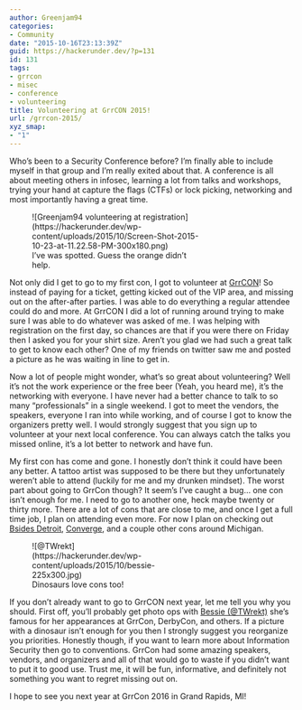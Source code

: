 ```yaml
---
author: Greenjam94
categories:
- Community
date: "2015-10-16T23:13:39Z"
guid: https://hackerunder.dev/?p=131
id: 131
tags:
- grrcon
- misec
- conference
- volunteering
title: Volunteering at GrrCON 2015!
url: /grrcon-2015/
xyz_smap:
- "1"
---
```


Who’s been to a Security Conference before? I’m finally able to include myself in that group and I’m really exited about that. A conference is all about meeting others in infosec, learning a lot from talks and workshops, trying your hand at capture the flags (CTFs) or lock picking, networking and most importantly having a great time.

<figure aria-describedby="caption-attachment-152" class="wp-caption aligncenter" id="attachment_152" style="width: 300px">![Greenjam94 volunteering at registration](https://hackerunder.dev/wp-content/uploads/2015/10/Screen-Shot-2015-10-23-at-11.22.58-PM-300x180.png)<figcaption class="wp-caption-text" id="caption-attachment-152">I’ve was spotted. Guess the orange didn’t help.</figcaption></figure>

Not only did I get to go to my first con, I got to volunteer at [GrrCON](http://grrcon.com/)! So instead of paying for a ticket, getting kicked out of the VIP area, and missing out on the after-after parties. I was able to do everything a regular attendee could do and more. At GrrCON I did a lot of running around trying to make sure I was able to do whatever was asked of me. I was helping with registration on the first day, so chances are that if you were there on Friday then I asked you for your shirt size. Aren’t you glad we had such a great talk to get to know each other? One of my friends on twitter saw me and posted a picture as he was waiting in line to get in.

Now a lot of people might wonder, what’s so great about volunteering? Well it’s not the work experience or the free beer (Yeah, you heard me), it’s the networking with everyone. I have never had a better chance to talk to so many “professionals” in a single weekend. I got to meet the vendors, the speakers, everyone I ran into while working, and of course I got to know the organizers pretty well. I would strongly suggest that you sign up to volunteer at your next local conference. You can always catch the talks you missed online, it’s a lot better to network and have fun.

My first con has come and gone. I honestly don’t think it could have been any better. A tattoo artist was supposed to be there but they unfortunately weren’t able to attend (luckily for me and my drunken mindset). The worst part about going to GrrCon though? It seem’s I’ve caught a bug… one con isn’t enough for me. I need to go to another one, heck maybe twenty or thirty more. There are a lot of cons that are close to me, and once I get a full time job, I plan on attending even more. For now I plan on checking out [Bsides Detroit](https://twitter.com/bsidesdetroit), [Converge](http://www.convergeconference.org/main/), and a couple other cons around Michigan.

<figure aria-describedby="caption-attachment-153" class="wp-caption aligncenter" id="attachment_153" style="width: 225px">![@TWrekt](https://hackerunder.dev/wp-content/uploads/2015/10/bessie-225x300.jpg)<figcaption class="wp-caption-text" id="caption-attachment-153">Dinosaurs love cons too!</figcaption></figure>

If you don’t already want to go to GrrCON next year, let me tell you why you should. First off, you’ll probably get photo ops with [Bessie (@TWrekt)](https://twitter.com/TWrekt) she’s famous for her appearances at GrrCon, DerbyCon, and others. If a picture with a dinosaur isn’t enough for you then I strongly suggest you reorganize you priorities. Honestly though, if you want to learn more about Information Security then go to conventions. GrrCon had some amazing speakers, vendors, and organizers and all of that would go to waste if you didn’t want to put it to good use. Trust me, it will be fun, informative, and definitely not something you want to regret missing out on.

I hope to see you next year at GrrCon 2016 in Grand Rapids, MI!